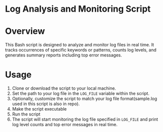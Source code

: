 # Log Analysis and Monitoring Script

# Overview
This Bash script is designed to analyze and monitor log files in real time. It tracks occurrences of specific keywords or patterns, counts log levels, and generates summary reports including top error messages.

# Usage
1. Clone or download the script to your local machine.
2. Set the path to your log file in the `LOG_FILE` variable within the script.
3. Optionally, customize the script to match your log file format(sample.log used in this script is also in repo).
4. Make the script executable
5. Run the script   
6. The script will start monitoring the log file specified in `LOG_FILE` and print log level counts and top error messages in real time.
